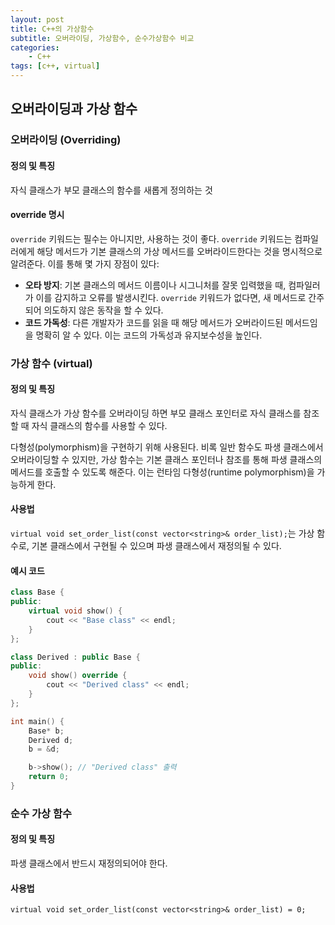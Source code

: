 ```yaml
---
layout: post
title: C++의 가상함수
subtitle: 오버라이딩, 가상함수, 순수가상함수 비교
categories: 
    - C++
tags: [c++, virtual]
---
```


## 오버라이딩과 가상 함수

### 오버라이딩 (Overriding)

#### 정의 및 특징

자식 클래스가 부모 클래스의 함수를 새롭게 정의하는 것

#### override 명시

`override` 키워드는 필수는 아니지만, 사용하는 것이 좋다. `override` 키워드는 컴파일러에게 해당 메서드가 기본 클래스의 가상 메서드를 오버라이드한다는 것을 명시적으로 알려준다. 이를 통해 몇 가지 장점이 있다:

- **오타 방지**: 기본 클래스의 메서드 이름이나 시그니처를 잘못 입력했을 때, 컴파일러가 이를 감지하고 오류를 발생시킨다. `override` 키워드가 없다면, 새 메서드로 간주되어 의도하지 않은 동작을 할 수 있다.
- **코드 가독성**: 다른 개발자가 코드를 읽을 때 해당 메서드가 오버라이드된 메서드임을 명확히 알 수 있다. 이는 코드의 가독성과 유지보수성을 높인다.

### 가상 함수 (virtual)

#### 정의 및 특징

자식 클래스가 가상 함수를 오버라이딩 하면 부모 클래스 포인터로 자식 클래스를 참조할 때 자식 클래스의 함수를 사용할 수 있다.

다형성(polymorphism)을 구현하기 위해 사용된다. 비록 일반 함수도 파생 클래스에서 오버라이딩할 수 있지만, 가상 함수는 기본 클래스 포인터나 참조를 통해 파생 클래스의 메서드를 호출할 수 있도록 해준다. 이는 런타임 다형성(runtime polymorphism)을 가능하게 한다.

#### 사용법

`virtual void set_order_list(const vector<string>& order_list);`는 가상 함수로, 기본 클래스에서 구현될 수 있으며 파생 클래스에서 재정의될 수 있다.

#### 예시 코드

```cpp
class Base {
public:
    virtual void show() {
        cout << "Base class" << endl;
    }
};

class Derived : public Base {
public:
    void show() override {
        cout << "Derived class" << endl;
    }
};

int main() {
    Base* b;
    Derived d;
    b = &d;

    b->show(); // "Derived class" 출력
    return 0;
}

```

### 순수 가상 함수

#### 정의 및 특징

파생 클래스에서 반드시 재정의되어야 한다.


#### 사용법

`virtual void set_order_list(const vector<string>& order_list) = 0;`